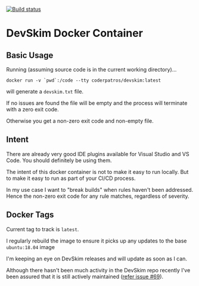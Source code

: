 [![Build status](https://dev.azure.com/patros/OpenSource/_apis/build/status/docker-devskim)](https://dev.azure.com/patros/OpenSource/_build/latest?definitionId=23)

DevSkim Docker Container
========================

Basic Usage
-----------

Running (assuming source code is in the current working directory)...

    docker run -v `pwd`:/code --tty coderpatros/devskim:latest

will generate a `devskim.txt` file.

If no issues are found the file will be empty and the process will terminate
with a zero exit code.

Otherwise you get a non-zero exit code and non-empty file.

Intent
------

There are already very good IDE plugins available for Visual Studio and VS Code.
You should definitely be using them.

The intent of this docker container is not to make it easy to run locally.
But to make it easy to run as part of your CI/CD process.

In my use case I want to "break builds" when rules haven't been addressed.
Hence the non-zero exit code for any rule matches, regardless of severity.

Docker Tags
-----------

Current tag to track is `latest`.

I regularly rebuild the image to ensure it picks up any updates to the base
`ubuntu:18.04` image

I'm keeping an eye on DevSkim releases and will update as soon as I can.

Although there hasn't been much activity in the DevSkim repo recently I've
been assured that it is still actively maintained ([refer issue #69](https://github.com/microsoft/DevSkim/issues/69)).
